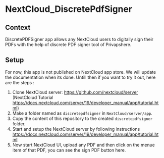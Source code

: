 # NextCloud_DiscretePdfSigner

## Context
DiscretePDFSigner app allows any NextCloud users to digitally sign their PDFs with the help of discrete PDF signer tool of Privapshere.

## Setup
For now, this app is not published on NextCloud app store. We will update the documentation when its done. 
Untill then if you want to try it out, here are the steps :
1. Clone NextCloud server: https://github.com/nextcloud/server (NextCloiud Tutorial https://docs.nextcloud.com/server/19/developer_manual/app/tutorial.html)
2. Make a folder named as `discretepdfsigner` in `NextCloud/server/app`.
3. Copy the content of this repository to the created `discretepdfsigner` folder.
4. Start and setup the NextCloud server by following instructions https://docs.nextcloud.com/server/19/developer_manual/app/tutorial.html
5. Now start NextCloud UI, upload any PDF and then click on the menue item of that PDF, you can see the sign PDF button here.



